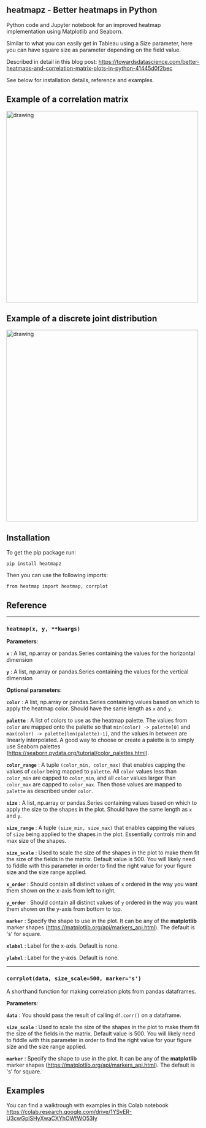 ## heatmapz - Better heatmaps in Python

Python code and Jupyter notebook for an improved heatmap implementation using Matplotlib and Seaborn.

Similar to what you can easily get in Tableau using a Size parameter, here you can have square size as parameter depending on the field value.

Described in detail in this blog post: https://towardsdatascience.com/better-heatmaps-and-correlation-matrix-plots-in-python-41445d0f2bec

See below for installation details, reference and examples.

## Example of a correlation matrix

<img src="https://cdn-images-1.medium.com/max/800/1*TlESRbDQshEcLyX1axiUoA.png" alt="drawing" width="500"/>


## Example of a discrete joint distribution

<img src="https://miro.medium.com/max/1400/1*D2K6pLDIE7i2a6HP0UAJhA.png" alt="drawing" width="500"/>


## Installation

To get the pip package run:

`pip install heatmapz`

Then you can use the following imports:

`from heatmap import heatmap, corrplot`

## Reference

---
### **`heatmap(x, y, **kwargs)`**

**Parameters**:

**`x`** : A list, np.array or pandas.Series containing the values for the horizontal dimension

**`y`** : A list, np.array or pandas.Series containing the values for the vertical dimension

**Optional parameters**:

**`color`** : A list, np.array or pandas.Series containing values based on which to apply the heatmap color. Should have the same length as `x` and `y`.

**`palette`** : A list of colors to use as the heatmap palette. The values from `color` are mapped onto the palette so that `min(color) -> palette[0]` and `max(color) -> palette[len(palette)-1]`, and the values in between are linearly interpolated. A good way to choose or create a palette is to simply use Seaborn palettes (https://seaborn.pydata.org/tutorial/color_palettes.html).

**`color_range`** : A tuple `(color_min, color_max)` that enables capping the values of `color` being mapped to `palette`. All `color` values less than `color_min` are capped to `color_min`, and all `color` values larger than `color_max` are capped to `color_max`. Then those values are mapped to `palette` as described under `color`.

**`size`** : A list, np.array or pandas.Series containing values based on which to apply the size to the shapes in the plot. Should have the same length as `x` and `y`.

**`size_range`** : A tuple `(size_min, size_max)` that enables capping the values of `size` being applied to the shapes in the plot. Essentially controls min and max size of the shapes. 

**`size_scale`** : Used to scale the size of the shapes in the plot to make them fit the size of the fields in the matrix. Default value is 500. You will likely need to fiddle with this parameter in order to find the right value for your figure size and the size range applied.

**`x_order`** : Should contain all distinct values of `x` ordered in the way you want them shown on the x-axis from left to right.

**`y_order`** : Should contain all distinct values of `y` ordered in the way you want them shown on the y-axis from bottom to top.

**`marker`** : Specify the shape to use in the plot. It can be any of the **matplotlib** marker shapes (https://matplotlib.org/api/markers_api.html). The default is 's' for square.

**`xlabel`** : Label for the x-axis. Default is none.

**`ylabel`** : Label for the y-axis. Default is none.

---

### **`corrplot(data, size_scale=500, marker='s')`**

A shorthand function for making correlation plots from pandas dataframes.

**Parameters**:

**`data`** : You should pass the result of calling `df.corr()` on a dataframe.

**`size_scale`** : Used to scale the size of the shapes in the plot to make them fit the size of the fields in the matrix. Default value is 500. You will likely need to fiddle with this parameter in order to find the right value for your figure size and the size range applied.

**`marker`** : Specify the shape to use in the plot. It can be any of the **matplotlib** marker shapes (https://matplotlib.org/api/markers_api.html). The default is 's' for square.

## Examples

You can find a walktrough with examples in this Colab notebook https://colab.research.google.com/drive/1YSvER-U3cwGplSHyXwaCXYhOWfWO53Iy


